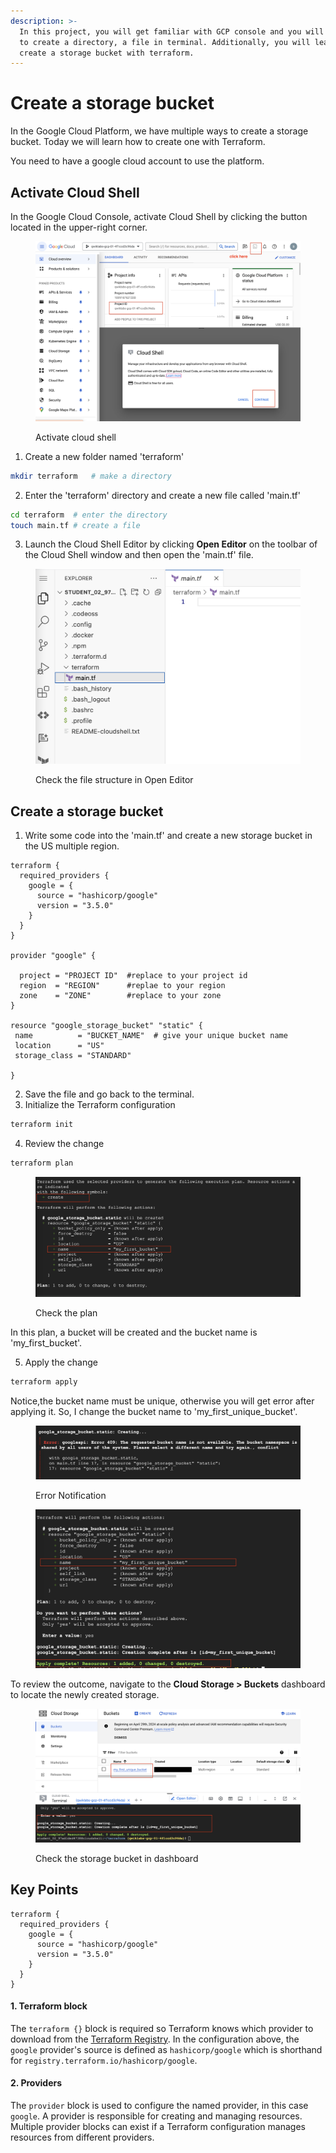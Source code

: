 ```yaml
---
description: >-
  In this project, you will get familiar with GCP console and you will learn how
  to create a directory, a file in terminal. Additionally, you will learn how to
  create a storage bucket with terraform.
---
```


# Create a storage bucket

In the Google Cloud Platform, we have multiple ways to create a storage bucket. Today we will learn how to create one with Terraform.

You need to have a google cloud account to use the platform.&#x20;

## Activate Cloud Shell

In the Google Cloud Console, activate Cloud Shell by clicking the button located in the upper-right corner.

<figure><img src="../.gitbook/assets/activate console.png" alt=""><figcaption><p>Activate cloud shell</p></figcaption></figure>

1. Create a new folder named 'terraform'

```bash
mkdir terraform   # make a directory
```

2. Enter the 'terraform' directory and create a new file called 'main.tf'

```bash
cd terraform  # enter the directory
touch main.tf # create a file
```

3. Launch the Cloud Shell Editor by clicking **Open Editor** on the toolbar of the Cloud Shell window and then open the 'main.tf' file.

<figure><img src="../.gitbook/assets/check the file structure in open editor.png" alt=""><figcaption><p>Check the file structure in Open Editor</p></figcaption></figure>

## Create a storage bucket

1. Write some code into the 'main.tf' and create a new storage bucket in the US multiple region.

```hcl
terraform {
  required_providers {
    google = {
      source = "hashicorp/google"
      version = "3.5.0"
    }
  }
}

provider "google" {

  project = "PROJECT ID"  #replace to your project id
  region  = "REGION"      #replae to your region
  zone    = "ZONE"        #replace to your zone
}

resource "google_storage_bucket" "static" {
 name          = "BUCKET_NAME"  # give your unique bucket name
 location      = "US"
 storage_class = "STANDARD"

}

```

2. Save the file and go back to the terminal.
3. Initialize the  Terraform configuration

```bash
terraform init
```

4. Review the change

```bash
terraform plan
```

<figure><img src="../.gitbook/assets/check the plan.png" alt=""><figcaption><p>Check the plan</p></figcaption></figure>

In this plan, a bucket will be created and the bucket name is 'my\_first\_bucket'.

5. Apply the change

```bash
terraform apply
```

Notice,the bucket name must be unique, otherwise you will get error after applying it. So, I change the bucket name to 'my\_first\_unique\_bucket'.

<figure><img src="../.gitbook/assets/Error.png" alt=""><figcaption><p>Error Notification</p></figcaption></figure>

<figure><img src="../.gitbook/assets/applied successfully.png" alt=""><figcaption></figcaption></figure>

To review the outcome, navigate to the **Cloud Storage > Buckets** dashboard to locate the newly created storage.

<figure><img src="../.gitbook/assets/check the storage bucket in dashboard.png" alt=""><figcaption><p>Check the storage bucket in dashboard</p></figcaption></figure>



## Key Points

```hcl
terraform {
  required_providers {
    google = {
      source = "hashicorp/google"
      version = "3.5.0"
    }
  }
}
```

#### 1. Terraform block

The `terraform {}` block is required so Terraform knows which provider to download from the [Terraform Registry](https://registry.terraform.io/). In the configuration above, the `google` provider's source is defined as `hashicorp/google` which is shorthand for `registry.terraform.io/hashicorp/google`.

#### 2. Providers

The `provider` block is used to configure the named provider, in this case `google`. A provider is responsible for creating and managing resources. Multiple provider blocks can exist if a Terraform configuration manages resources from different providers.
